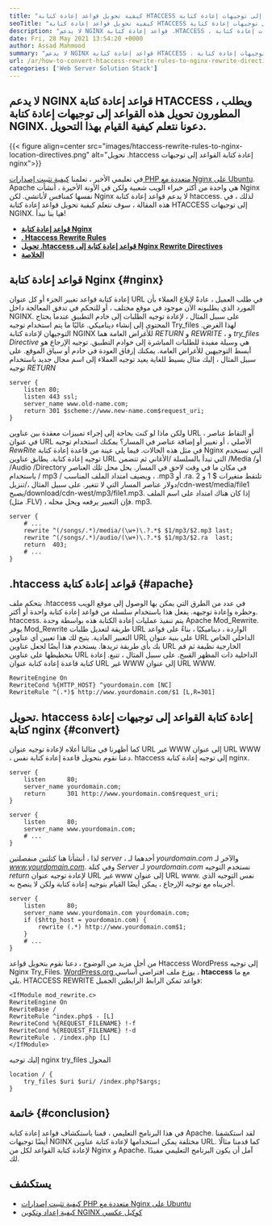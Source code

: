 ```yaml
---
title: "كيفية تحويل قواعد إعادة كتابة HTACCESS إلى توجيهات إعادة كتابة NGINX" 
seoTitle: "كيفية تحويل قواعد إعادة كتابة HTACCESS إلى توجيهات إعادة كتابة NGINX" 
description: "لا يدعم NGINX قواعد إعادة كتابة .HTACCESS ، لذلك يجب على المطورين تحويل هذه القواعد إلى توجيهات إعادة كتابة NGINX. دعونا نتعلم كيفية إجراء هذا التحويل." 
date: Fri, 28 May 2021 13:54:20 +0000
author: Assad Mahmood
summary: "لا يدعم NGINX قواعد إعادة كتابة HTACCESS ، ويطلب المطورون تحويل هذه القواعد إلى توجيهات إعادة كتابة NGINX. دعونا نتعلم كيفية القيام بهذا التحويل." 
url: /ar/how-to-convert-htaccess-rewrite-rules-to-nginx-rewrite-directives/
categories: ['Web Server Solution Stack']
---
```


## لا يدعم NGINX قواعد إعادة كتابة HTACCESS ، ويطلب المطورون تحويل هذه القواعد إلى توجيهات إعادة كتابة NGINX. دعونا نتعلم كيفية القيام بهذا التحويل.

{{< figure align=center src="images/htaccess-rewrite-rules-to-nginx-location-directives.png" alt="تحويل .htaccess إعادة كتابة القواعد إلى توجيهات nginx">}}

في تعليمي الأخير ، تعلمنا [كيفية تثبيت إصدارات PHP متعددة مع Nginx على Ubuntu][1]. Apache هي واحدة من أكثر خبراء الويب شعبية ولكن في الآونة الأخيرة ، أنشأت Nginx نفسها كمنافس لأباتشي. لكن Nginx لا يدعم قواعد إعادة كتابة htaccess. لذلك ، في هذه المقالة ، سوف نتعلم كيفية تحويل قواعد إعادة كتابة HTACCESS إلى توجيهات NGINX. هيا بنا نبدأ!
*  **[قواعد إعادة كتابة Nginx][2]**  
* [  **. Htaccess Rewrite Rules**  ][3]
* [  **تحويل .htaccess قواعد إعادة كتابة إلى Nginx Rewrite Directives**  ][4]
* [  **الخلاصة**  ][5]

## قواعد إعادة كتابة Nginx {#nginx}

إعادة كتابة قواعد تغيير الجزء أو كل عنوان URL في طلب العميل ، عادةً لإبلاغ العملاء بأن المورد الذي يطلبونه الآن موجود في موقع مختلف ، أو للتحكم في تدفق المعالجة داخل NGINX. على سبيل المثال ، لإعادة توجيه الطلبات إلى خادم التطبيق عندما يحتاج المحتوى إلى إنشاء ديناميكي. غالبًا ما يتم استخدام توجيه Try_files لهذا الغرض.
التوجيهان لإعادة كتابة NGINX للأغراض العامة هما _RETURN_ و _REWRITE_ ، و _try_files Directive_ هي وسيلة مفيدة للطلبات المباشرة إلى خوادم التطبيق.
توجيه الإرجاع هو أبسط التوجيهين للأغراض العامة. يمكنك إرفاق العودة في خادم أو سياق الموقع.
على سبيل المثال ، إليك مثال بسيط للغاية يعيد توجيه العملاء إلى اسم مجال جديد باستخدام توجيه _RETURN_
```
server {
    listen 80;
    listen 443 ssl;
    server_name www.old-name.com;
    return 301 $scheme://www.new-name.com$request_uri;
}
```
ولكن ماذا لو كنت بحاجة إلى إجراء تمييزات معقدة بين عناوين URL ، أو التقاط عناصر في عنوان URL الأصلي ، أو تغيير أو إضافة عناصر في المسار؟ يمكنك استخدام توجيه _RewRite_ في مثل هذه الحالات.
فيما يلي عينة من قاعدة إعادة كتابة Nginx التي تستخدم توجيه إعادة كتابة. يطابق عناوين URL التي تبدأ بالسلسلة /الأغاني ثم تتضمن /Media /أو /Audio /Directory في مكان ما في وقت لاحق في المسار. يحل محل تلك العناصر باستخدام / mp3 / ويضيف امتداد الملف المناسب ، .mp3 أو .ra. تلتقط متغيرات $ 1 و 2 دولار عناصر المسار التي لا تتغير. على سبيل المثال ،/تنزيل/cdn-west/media/file1 يصبح/download/cdn-west/mp3/file1.mp3. إذا كان هناك امتداد على اسم الملف (مثل .FLV) ، فإن التعبير يرفعه ويحل محله. mp3.
```
server {
    # ...
    rewrite ^(/songs/.*)/media/(\w+)\.?.*$ $1/mp3/$2.mp3 last;
    rewrite ^(/songs/.*)/audio/(\w+)\.?.*$ $1/mp3/$2.ra  last;
    return  403;
    # ...
}
```

## .htaccess قواعد إعادة كتابة {#apache}

يتحكم ملف .htaccess في عدد من الطرق التي يمكن بها الوصول إلى موقع الويب وحظره وإعادة توجيهه. يفعل هذا باستخدام سلسلة من قواعد إعادة كتابة واحدة أو أكثر. htaccess. يتم تنفيذ عمليات إعادة الكتابة هذه بواسطة وحدة Apache Mod_Rewrite.
يوفر Mod_Rewrite طريقة لتعديل طلبات URL الواردة ، ديناميكيًا ، بناءً على قواعد التعبير العادية. يتيح لك هذا تعيين أي عناوين URL على بنية عنوان URL الداخلي الخاص بك بأي طريقة تريدها. يستخدم هذا أيضًا لجعل عناوين URL الخارجية نظيفة ثم قم بتخطيطها على عناوين URL الداخلية ذات المظهر القبيح.
على سبيل المثال ، تتبع. إعادة كتابة قاعدة إعادة كتابة عنوان URL غير WWW إلى عنوان URL WWW.
```
RewriteEngine On
RewriteCond %{HTTP_HOST} ^yourdomain.com [NC]
RewriteRule ^(.*)$ http://www.yourdomain.com/$1 [L,R=301]
```

## تحويل. htaccess إعادة كتابة القواعد إلى توجيهات إعادة كتابة nginx {#convert}

كما أظهرنا في مثالنا أعلاه لإعادة توجيه عنوان URL غير WWW إلى عنوان URL WWW ، دعنا نقوم بتحويل قاعدة إعادة كتابة نفس. htaccess إلى توجيه إعادة كتابة nginx.
```
server {
    listen      80;
    server_name yourdomain.com;
    return      301 http://www.yourdomain.com$request_uri;
}
 
server {
    listen      80;
    server_name www.yourdomain.com;
    # ...
}
```
لذا ، أنشأنا هنا كتلتين منفصلتين _server_ ، أحدهما لـ _yourdomain.com_ والآخر لـ _www.yourdomain.com_. وفي كتلة _Server_ لـ _yourdomain.com_ نستخدم التوجيه _return_ لإعادة توجيه عنوان URL غير www إلى عنوان URL www.
نفس التوجيه الذي أجريناه مع توجيه الإرجاع ، يمكن أيضًا القيام بتوجيه إعادة كتابة ولكن لا ينصح به.
```
server {
    listen      80;
    server_name www.yourdomain.com yourdomain.com;
    if ($http_host = yourdomain.com) {
        rewrite (.*) http://www.yourdomain.com$1;
    }
    # ...
}
```
من أجل مزيد من الوضوح ، دعنا نقوم بتحويل قواعد Htaccess WordPress إلى توجيه Nginx Try_Files.
[WordPress.org يوزع][6] ملف افتراضي أساسي  **. htaccess**  مع ما يلي. HTACCESS REWRITE قواعد تمكن الرابط الرابطين الجميل:
```
<IfModule mod_rewrite.c>
RewriteEngine On
RewriteBase /
RewriteRule ^index.php$ - [L]
RewriteCond %{REQUEST_FILENAME} !-f
RewriteCond %{REQUEST_FILENAME} !-d
RewriteRule . /index.php [L]
</IfModule>
```
إليك توجيه nginx try_files المحول
```
location / {
    try_files $uri $uri/ /index.php?$args;
}
```

## خاتمة {#conclusion}

في هذا البرنامج التعليمي ، قمنا باستكشاف قواعد إعادة كتابة Apache. لقد استكشفنا أيضًا توجيهات NGINX مختلفة يمكن استخدامها لإعادة كتابة عناوين URL. كما قدمنا ​​مثالًا لإعادة كتابة القواعد لكل من Nginx و Apache. آمل أن يكون البرنامج التعليمي مفيدًا لك.

## يستكشف
  * [كيفية تثبيت إصدارات PHP متعددة مع Nginx على Ubuntu][1]
  * [كيفية إعداد وتكوين NGINX كوكيل عكسي][7]



 [1]: https://blog.containerize.com/web-server-solution-stack/how-to-install-multiple-php-versions-with-nginx-on-ubuntu/
 [2]: #nginx
 [3]: #apache
 [4]: #convert
 [5]: #conclusion
 [6]: https://codex.wordpress.org/htaccess
 [7]: https://blog.containerize.com/web-server-solution-stack/how-to-setup-and-configure-nginx-as-reverse-proxy/
